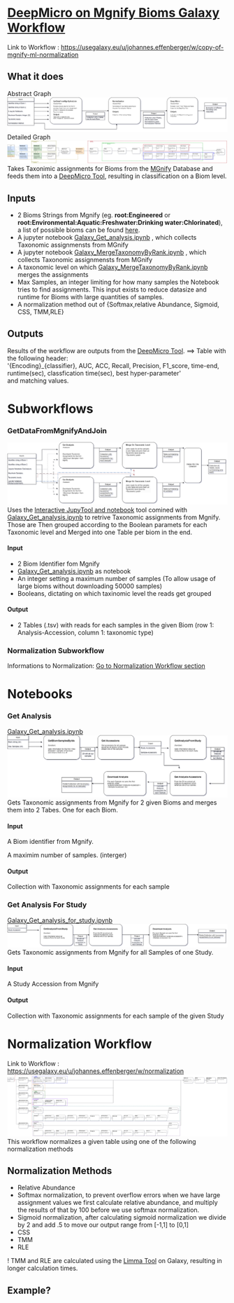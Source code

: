 # [DeepMicro on Mgnify Bioms Galaxy Workflow](https://usegalaxy.eu/u/johannes.effenberger/w/copy-of-mgnify-ml-normalization)
Link to Workflow : https://usegalaxy.eu/u/johannes.effenberger/w/copy-of-mgnify-ml-normalization
## What it does
Abstract Graph
![Image](https://github.com/OskarEffenberger/bachelorProject/blob/main/graphs/MgnifyMLAbstract_Fill.png)
Detailed Graph
![Image](https://github.com/OskarEffenberger/bachelorProject/blob/main/graphs/CompleteWorkflowGraph.png)
Takes Taxonimic assignments for Bioms from the [MGnify](https://www.ebi.ac.uk/metagenomics) Database and feeds them into a [DeepMicro Tool](https://usegalaxy.eu/?tool_id=toolshed.g2.bx.psu.edu%2Frepos%2Fiuc%2Fdeepmicro%2Fdeepmicro%2F1.4%2Bgalaxy1&version=latest), resulting in classification on a Biom level.
## Inputs
* 2 Bioms Strings from Mgnify (eg. **root:Engineered** or **root:Environmental:Aquatic:Freshwater:Drinking water:Chlorinated**), a list of possible bioms can be found [here](https://www.ebi.ac.uk/metagenomics/browse/biomes/).
* A jupyter notebook [Galaxy_Get_analysis.ipynb](https://github.com/OskarEffenberger/bachelorProject/blob/main/notebooks/Galaxy_Get_analysis.ipynb) , which collects Taxonomic assignmensts from MGnify
* A jupyter notebook [Galaxy_MergeTaxonomyByRank.ipynb](https://github.com/OskarEffenberger/bachelorProject/blob/main/notebooks/Galaxy_MergeTaxonomyByRank.ipynb) , which collects Taxonomic assignmensts from MGnify
* A taxonomic level on which [Galaxy_MergeTaxonomyByRank.ipynb](https://github.com/OskarEffenberger/bachelorProject/blob/main/notebooks/Galaxy_MergeTaxonomyByRank.ipynb) merges the assignments
* Max Samples, an integer limiting for how many samples the Notebook tries to find assignments. This input exists to reduce datasize and runtime for Bioms with large quantities of samples.
* A normalization method out of {Softmax,relative Abundance, Sigmoid, CSS, TMM,RLE}


## Outputs
Results of the workflow are outputs from the [DeepMicro Tool](https://usegalaxy.eu/?tool_id=toolshed.g2.bx.psu.edu%2Frepos%2Fiuc%2Fdeepmicro%2Fdeepmicro%2F1.4%2Bgalaxy1&version=latest).
==> Table with the following header:  
'{Encoding}_{classifier}, AUC, ACC, Recall, Precision, F1_score, time-end, runtime(sec), classfication time(sec), best hyper-parameter'  
and matching values.
# Subworkflows
### GetDataFromMgnifyAndJoin
![Image](https://github.com/OskarEffenberger/bachelorProject/blob/main/graphs/GetDataFromMgnifyAndJoinGraph.png)
Uses the [Interactive JupyTool and notebook](https://usegalaxy.eu/root?tool_id=interactive_tool_jupyter_notebook) tool comined with [Galaxy_Get_analysis.ipynb](https://github.com/OskarEffenberger/bachelorProject/blob/main/notebooks/Galaxy_Get_analysis.ipynb) to retrive Taxonomic assignments from Mgnify. Those are Then grouped according to the Boolean paramets for each Taxonomic level and Merged into one Table per biom in the end.
#### Input
* 2 Biom Identifier fom Mgnify
* [Galaxy_Get_analysis.ipynb](https://github.com/OskarEffenberger/bachelorProject/blob/main/notebooks/Galaxy_Get_analysis.ipynb) as notebook
* An integer setting a maximum number of samples (To allow usage of large bioms without downloading 50000 samples)
* Booleans, dictating on which taxinomic level the reads get grouped
#### Output
* 2 Tables (.tsv) with reads for each samples in the given Biom (row 1: Analysis-Accession, column 1: taxonomic type)
### Normalization Subworkflow
Informations to Normalization: [Go to Normalization Workflow section](#normalization-workflow)
# Notebooks
### Get Analysis
[Galaxy_Get_analysis.ipynb](https://github.com/OskarEffenberger/bachelorProject/blob/main/notebooks/Galaxy_Get_analysis.ipynb)
![Image](https://github.com/OskarEffenberger/bachelorProject/blob/main/graphs/Get_Analysis_Notebook_Graph.png)
Gets Taxonomic assignments from Mgnify for 2 given Bioms and merges them into 2 Tabes. One for each Biom.
#### Input
A Biom identifier from Mgnify.

A maximim number of samples. (interger)
#### Output
Collection with Taxonomic assignments for each sample
### Get Analysis For Study
[Galaxy_Get_analysis_for_study.ipynb](https://github.com/OskarEffenberger/bachelorProject/blob/main/notebooks/Galaxy_Get_analysis_for_study.ipynb)
![Image](https://github.com/OskarEffenberger/bachelorProject/blob/main/graphs/Get_Analysis_For_Study_Notebook_Graph.png)
Gets Taxonomic assignments from Mgnify for all Samples of one Study.
#### Input
A Study Accession from Mgnify
#### Output
Collection with Taxonomic assignments for each sample of the given Study

# Normalization Workflow
Link to Workflow : https://usegalaxy.eu/u/johannes.effenberger/w/normalization
![Image](https://github.com/OskarEffenberger/bachelorProject/blob/main/graphs/FullNormalizationWF.png)
This workflow normalizes a given table using one of the following normalization methods 
## Normalization Methods
* Relative Abundance
* Softmax normalization, to prevent overflow errors when we have large assignment values we first calculate relative abundance, and multiply the results of that by 100 before we use softmax normalization.
* Sigmoid normalization, after calculating sigmoid normalization we divide by 2 and add .5 to move our output range from [-1,1] to [0,1]
* CSS
* TMM
* RLE

! TMM and RLE are calculated using the [Limma Tool](https://usegalaxy.eu/?tool_id=toolshed.g2.bx.psu.edu%2Frepos%2Fiuc%2Flimma_voom%2Flimma_voom%2F3.50.1%2Bgalaxy0&version=latest) on Galaxy, resulting in longer calculation times.
## Example?
